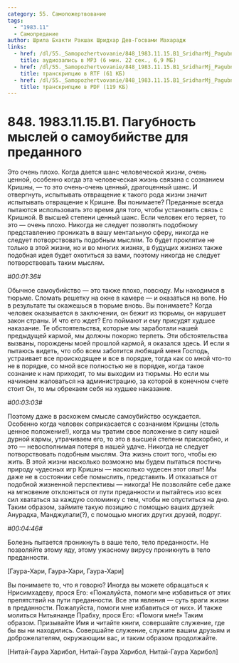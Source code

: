 ```yaml
---
category: 55. Самопожертвование
tags:
  - "1983.11"
  - Самопредание
author: Шрила Бхакти Ракшак Шридхар Дев-Госвами Махарадж
links:
  - href: /dl/55._Samopozhertvovanie/848_1983.11.15.B1_SridharMj_Pagubnost_myslej_o_samoubijstve_dlja_predannogo.mp3
    title: аудиозапись в MP3 (6 мин. 22 сек., 6,9 МБ)
  - href: /dl/55._Samopozhertvovanie/848_1983.11.15.B1_SridharMj_Pagubnost_myslej_o_samoubijstve_dlja_predannogo.rtf
    title: транскрипцию в RTF (61 КБ)
  - href: /dl/55._Samopozhertvovanie/848_1983.11.15.B1_SridharMj_Pagubnost_myslej_o_samoubijstve_dlja_predannogo.pdf
    title: транскрипцию в PDF (119 КБ)
---
```


# 848. 1983.11.15.B1. Пагубность мыслей о самоубийстве для преданного

Это очень плохо. Когда дается шанс человеческой жизни, очень ценной, особенно когда эта человеческая жизнь связана с сознанием Кришны, — то это очень-очень ценный, драгоценный шанс. И отвергнуть, испытывать отвращение к такого рода жизни значит испытывать отвращение к Кришне. Вы понимаете? Преданные всегда пытаются использовать это время для того, чтобы установить связь с Кришной. В высшей степени ценный шанс. Если человек его теряет, то это — очень плохо. Никогда не следует позволять подобному представлению проникать в вашу ментальную сферу, никогда не следует потворствовать подобным мыслям. То будет проклятие не только в этой жизни, но и во многих жизнях, в будущих жизнях также подобная идея будет охотиться за вами, поэтому никогда не следует потворствовать таким мыслям.

*#00:01:36#*

Обычное самоубийство — это также плохо, повсюду. Мы находимся в тюрьме. Сломать решетку на окне в камере — и оказаться на воле. Но в результате ты окажешься в тюрьме вновь. Вы понимаете? Когда человек оказывается в заключении, он бежит из тюрьмы, он нарушает закон страны. И что его ждет? Его поймают и ему присудят худшее наказание. Те обстоятельства, которые мы заработали нашей предыдущей кармой, мы должны покорно терпеть. Эти обстоятельства вызваны, порождены моей прошлой кармой, я оказался здесь. И если я пытаюсь видеть, что обо всем заботится любящий меня Господь, устраивает все происходящее и все в порядке, тогда как со мной что-то не в порядке, со мной все полностью не в порядке, когда такое сознание к нам приходит, то мы выходим из тюрьмы. Но если мы начинаем жаловаться на администрацию, за которой в конечном счете стоит Он, то мы обрекаем себя на худшее наказание.

*#00:03:03#*

Поэтому даже в расхожем смысле самоубийство осуждается. Особенно когда человек соприкасается с сознанием Кришны (столь ценное положение!), когда мы тратим свое положение в силу нашей дурной кармы, утрачиваем его, то это в высшей степени прискорбно, и это — невосполнимая потеря в нашей удаче. Никогда не следует потворствовать подобным мыслям. Эта жизнь стоит того, чтобы ею жить. В этой жизни насколько возможно мы будем пытаться постичь природу чудесных игр Кришны — насколько чудесен этот опыт! Мы даже не в состоянии себе помыслить, представить. И отказаться от подобной жизненной перспективы — никогда! Не позволяйте себе даже на мгновение отклоняться от пути преданности и пытайтесь изо всех сил хвататься за каждую соломинку с тем, чтобы не опуститься на дно. Таким образом, займите такую позицию с помощью ваших друзей: Анурадха, Манджулали(?), с помощью многих других друзей, подруг.

*#00:04:46#*

Болезнь пытается проникнуть в ваше тело, тело преданности. Не позволяйте этому яду, этому ужасному вирусу проникнуть в тело преданности.

[Гаура-Хари, Гаура-Хари, Гаура-Хари]

Вы понимаете то, что я говорю? Иногда вы можете обращаться к Нрисимхадеву, прося Его: «Пожалуйста, помоги мне избавиться от этих препятствий на пути преданности. Все эти явления — суть враги жизни в преданности. Пожалуйста, помоги мне избавиться от них». И также молиться Нитьянанде Прабху, прося Его: «Помоги мне!» Таким образом. Призывайте Имя и читайте книги, совершайте служение, где бы вы ни находились. Совершайте служение, служите вашим друзьям и доброжелателям, окружающим вас, и таким образом продолжайте.

[Нитай-Гаура Харибол, Нитай-Гаура Харибол, Нитай-Гаура Харибол]

